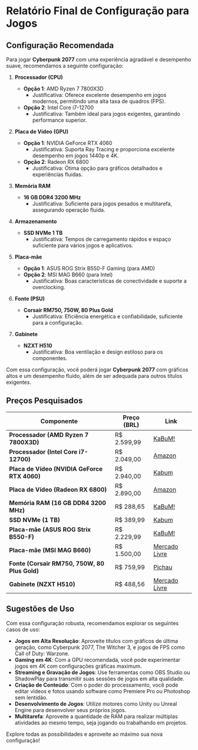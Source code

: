 # Relatório Final de Configuração para Jogos

## Configuração Recomendada

Para jogar **Cyberpunk 2077** com uma experiência agradável e desempenho suave, recomendamos a seguinte configuração:

1. **Processador (CPU)**
   - **Opção 1**: AMD Ryzen 7 7800X3D 
     - Justificativa: Oferece excelente desempenho em jogos modernos, permitindo uma alta taxa de quadros (FPS).
   - **Opção 2**: Intel Core i7-12700
     - Justificativa: Também ideal para jogos exigentes, garantindo performance superior.

2. **Placa de Vídeo (GPU)**
   - **Opção 1**: NVIDIA GeForce RTX 4060 
     - Justificativa: Suporta Ray Tracing e proporciona excelente desempenho em jogos 1440p e 4K.
   - **Opção 2**: Radeon RX 6800
     - Justificativa: Ótima opção para gráficos detalhados e experiências fluídas.

3. **Memória RAM**
   - **16 GB DDR4 3200 MHz**
     - Justificativa: Suficiente para jogos pesados e multitarefa, assegurando operação fluida.

4. **Armazenamento**
   - **SSD NVMe 1 TB**
     - Justificativa: Tempos de carregamento rápidos e espaço suficiente para vários jogos e aplicativos.

5. **Placa-mãe**
   - **Opção 1**: ASUS ROG Strix B550-F Gaming (para AMD) 
   - **Opção 2**: MSI MAG B660 (para Intel) 
     - Justificativa: Boas características de conectividade e suporte a overclocking.

6. **Fonte (PSU)**
   - **Corsair RM750, 750W, 80 Plus Gold**
     - Justificativa: Eficiência energética e confiabilidade, suficiente para a configuração.

7. **Gabinete**
   - **NZXT H510**
     - Justificativa: Boa ventilação e design estiloso para os componentes.

Com essa configuração, você poderá jogar **Cyberpunk 2077** com gráficos altos e um desempenho fluido, além de ser adequada para outros títulos exigentes.

## Preços Pesquisados

| Componente                                          | Preço (BRL)   | Link                                                                                                               |
|-----------------------------------------------------|---------------|--------------------------------------------------------------------------------------------------------------------|
| **Processador (AMD Ryzen 7 7800X3D)**               | R$ 2.599,99   | [KaBuM!](https://www.kabum.com.br/produto/426262/processador-amd-ryzen-7-7800x3d-5-0ghz-max-turbo-cache-104mb-am5-8-nucleos-video-integrado-100-100000910wof)  |
| **Processador (Intel Core i7-12700)**              | R$ 2.049,00   | [Amazon](https://www.amazon.com.br/Intel-PROCESSADOR-I7-12700-NUCLEOS-BX8071512700/dp/B09MDJDSGH)                         |
| **Placa de Vídeo (NVIDIA GeForce RTX 4060)**       | R$ 2.940,00   | [Kabum](https://www.kabum.com.br/busca/rtx-4060)                                                                         |
| **Placa de Vídeo (Radeon RX 6800)**                | R$ 2.890,00   | [Amazon](https://www.amazon.com.br/rx-6800/s?k=rx+6800)                                                                 |
| **Memória RAM (16 GB DDR4 3200 MHz)**              | R$ 288,65     | [KaBuM!](https://www.kabum.com.br/hardware/memoria-ram/ddr-4/3200mhz)                                              |
| **SSD NVMe (1 TB)**                                | R$ 389,99     | [Kabum](https://www.kabum.com.br/busca/ssd-nvme-1tb)                                                                         |
| **Placa-mãe (ASUS ROG Strix B550-F)**               | R$ 2.229,99   | [KaBuM!](https://www.kabum.com.br/produto/264899/placa-mae-asus-rog-strix-b550-f-gaming-ii-amd-am4-aura-sync-rgb-atx-ddr4-wi-fi-preto-90mb19v0-m0eay0) |
| **Placa-mãe (MSI MAG B660)**                        | R$ 1.500,00   | [Mercado Livre](https://lista.mercadolivre.com.br/placa-me-msi-mag-b660-tomahawk-wifi-gaming-lga-1700-ddr5/p/MLB23161302) |
| **Fonte (Corsair RM750, 750W, 80 Plus Gold)**      | R$ 759,99     | [Pichau](https://www.pichau.com.br/fonte-corsair-rm-series-rm750-750w-full-modular-80-plus-gold-black-cp-9020234-ww)                                 |
| **Gabinete (NZXT H510)**                            | R$ 488,56     | [Mercado Livre](https://lista.mercadolivre.com.br/nzxt-h510)                                                            |

## Sugestões de Uso

Com essa configuração robusta, recomendamos explorar os seguintes casos de uso:

- **Jogos em Alta Resolução**: Aproveite títulos com gráficos de última geração, como Cyberpunk 2077, The Witcher 3, e jogos de FPS como Call of Duty: Warzone.
- **Gaming em 4K**: Com a GPU recomendada, você pode experimentar jogos em 4K com configurações gráficas maximum.
- **Streaming e Gravação de Jogos**: Use ferramentas como OBS Studio ou ShadowPlay para transmitir suas sessões de jogos em alta qualidade.
- **Criação de Conteúdo**: Com o poder do processamento, você pode editar vídeos e fotos usando software como Premiere Pro ou Photoshop sem lentidão.
- **Desenvolvimento de Jogos**: Utilize motores como Unity ou Unreal Engine para desenvolver seus próprios jogos.
- **Multitarefa**: Aproveite a quantidade de RAM para realizar múltiplas atividades ao mesmo tempo, seja jogando ou trabalhando em projetos.

Explore todas as possibilidades e aproveite ao máximo sua nova configuração! 

